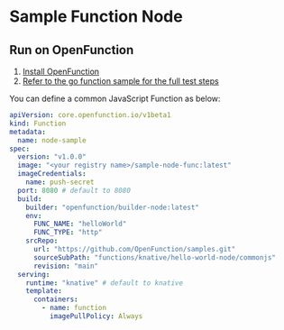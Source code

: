 # Sample Function Node

## Run on OpenFunction

1. [Install OpenFunction](https://github.com/OpenFunction/OpenFunction#install-openfunction)
2. [Refer to the go function sample for the full test steps](../../hello-world-go/README.md)

You can define a common JavaScript Function as below:

```yaml
apiVersion: core.openfunction.io/v1beta1
kind: Function
metadata:
  name: node-sample
spec:
  version: "v1.0.0"
  image: "<your registry name>/sample-node-func:latest"
  imageCredentials:
    name: push-secret
  port: 8080 # default to 8080
  build:
    builder: "openfunction/builder-node:latest"
    env:
      FUNC_NAME: "helloWorld"
      FUNC_TYPE: "http"
    srcRepo:
      url: "https://github.com/OpenFunction/samples.git"
      sourceSubPath: "functions/knative/hello-world-node/commonjs"
      revision: "main"
  serving:
    runtime: "knative" # default to knative
    template:
      containers:
        - name: function
          imagePullPolicy: Always
```